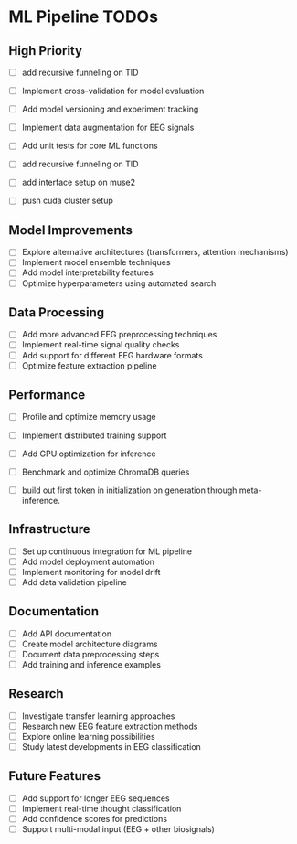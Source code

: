 # ML Pipeline TODOs

## High Priority
 - [ ] add recursive funneling on TID
- [ ] Implement cross-validation for model evaluation
- [ ] Add model versioning and experiment tracking
- [ ] Implement data augmentation for EEG signals
- [ ] Add unit tests for core ML functions
- [ ] add recursive funneling on TID
- [ ] add interface setup on muse2
- [ ] push cuda cluster setup



## Model Improvements
- [ ] Explore alternative architectures (transformers, attention mechanisms)
- [ ] Implement model ensemble techniques
- [ ] Add model interpretability features
- [ ] Optimize hyperparameters using automated search

## Data Processing
- [ ] Add more advanced EEG preprocessing techniques
- [ ] Implement real-time signal quality checks
- [ ] Add support for different EEG hardware formats
- [ ] Optimize feature extraction pipeline

## Performance
- [ ] Profile and optimize memory usage
- [ ] Implement distributed training support
- [ ] Add GPU optimization for inference
- [ ] Benchmark and optimize ChromaDB queries
- [ ] build out first token in initialization on generation through meta-inference.


## Infrastructure
- [ ] Set up continuous integration for ML pipeline
- [ ] Add model deployment automation
- [ ] Implement monitoring for model drift
- [ ] Add data validation pipeline

## Documentation
- [ ] Add API documentation
- [ ] Create model architecture diagrams
- [ ] Document data preprocessing steps
- [ ] Add training and inference examples

## Research
- [ ] Investigate transfer learning approaches
- [ ] Research new EEG feature extraction methods
- [ ] Explore online learning possibilities
- [ ] Study latest developments in EEG classification

## Future Features
- [ ] Add support for longer EEG sequences
- [ ] Implement real-time thought classification
- [ ] Add confidence scores for predictions
- [ ] Support multi-modal input (EEG + other biosignals)